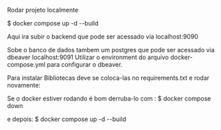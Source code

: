 Rodar projeto localmente

$ docker compose up -d --build

Aqui ira subir o backend que pode ser acessado via localhost:9090

Sobe o banco de dados tambem um postgres que pode ser acessado via dbeaver localhost:9091
Utilizar o environment do arquivo docker-compose.yml para configurar o dbeaver.

Para instalar Bibliotecas deve se coloca-las no requirements.txt e rodar novamente:

Se o docker estiver rodando é bom derruba-lo com :
$ docker compose down

e depois:
$ docker compose up -d --build